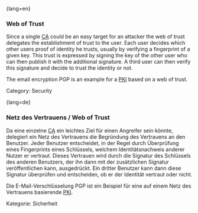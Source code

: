 {lang=en}
### Web of Trust

Since a single [CA](#term-ca) could be an easy target for an attacker the web
of trust delegates the establishment of trust to the user. Each user decides
which other users proof of identity he trusts, usually by verifying a
fingerprint of a given key. This trust is expressed by signing the key of the
other user who can then publish it with the additional signature. A third user
can then verify this signature and decide to trust the identity or not.

The email encryption PGP is an example for a [PKI](#term-pki) based on a web of trust.

Category: Security


{lang=de}
### Netz des Vertrauens / Web of Trust

Da eine einzelne [CA](#term-ca) ein leichtes Ziel für einen
Angreifer sein könnte, delegiert ein Netz des Vertrauens die
Begründung des Vertrauens an den Benutzer. Jeder Benutzer entscheidet,
in der Regel durch Überprüfung eines Fingerprints eines Schlüssels,
welchem Identitätsnachweis anderer Nutzer er vertraut. Dieses
Vertrauen wird durch die Signatur des Schlüssels des anderen
Benutzers, der ihn dann mit der zusätzlichen Signatur veröffentlichen
kann, ausgedrückt. Ein dritter Benutzer kann dann diese Signatur
überprüfen und entscheiden, ob er der Identität vertraut oder nicht.

Die E-Mail-Verschlüsselung PGP ist ein Beispiel für eine auf einem
Netz des Vertrauens basierende [PKI](#term-pki). 

Kategorie: Sicherheit


